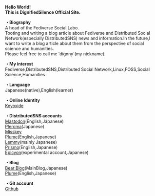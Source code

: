 <b>Hello World!<br>
This is DignifiedSilence Official Site.<br></b>

<b>・Biography<br></b>
A head of the Fediverse Social Labo.<br>
Tooting and writing a blog article about Fediverse and Distributed Social Network(especially DistributedSNS) news and information.In the future,I want to write a blog article about them from the perspective of social science and humanities.<br>
Please feel free to call me 'dignny'(my nickname).<br>

<b>・My interest<br></b>
Fediverse,DistributedSNS,Distributed Social Network,Linux,FOSS,Social Science,Humanities

<b>・Language<br></b>
Japanese(native),English(learner)

<b>・Online Identity<br></b>
<a rel="me" href="https://keyoxide.org/56009512106009B8EFBD759599212BBD7D892057">Keyoxide</a>

<b>・DistributedSNS accounts<br></b>
<a rel="me" href="https://ukadon.shillest.net/@4ioskd">Mastodon</a>(English,Japanese)<br>
<a rel="me" href="https://lufimianet.jp/users/4ioskd">Pleroma</a>(Japanese)<br>
<a rel="me" href="https://misskey.de/@4ioskd">Misskey</a><br>
<a rel="me" href="https://plume.korako.me/@/4ioskd">Plume</a>(English,Japanese)<br>
<a rel="me" href="https://lemmy.cardina1.red/u/DignifiedSilence">Lemmy</a>(mainly Japanese)<br>
<a rel="me" href="https://prismo.fedibird.com/@4ioskd">Prismo</a>(English,Japanese)<br>
<a rel="me" href="https://ep.korako.me/@4ioskd">Epicyon</a>(experimental account,Japanese)
  
<b>・Blog<br></b>
<a rel="me" href="https://4ioskd.bearblog.dev/">Bear Blog</a>(MainBlog,Japanese)<br>
<a rel="me" href="https://plume.korako.me/@/4ioskd">Plume</a>(English,Japanese)<br>

<b>・Git account<br></b>
<a rel="me" href="https://github.com/4ioskd">Github</a>
